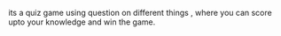 its a quiz game using question on different things , where you can score upto your knowledge and win the game.
